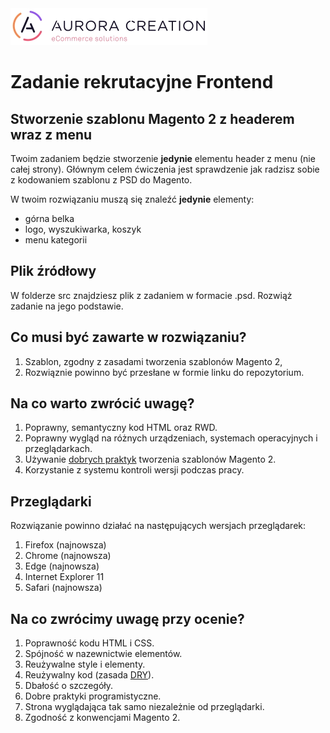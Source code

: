 <img  src="https://github.com/auroracreation/magento-frontend-recruitment-task-header-with-menu/blob/master/logo.png"  alt="Aurora Creation logo"/>

# Zadanie rekrutacyjne Frontend 

## Stworzenie szablonu Magento 2 z headerem wraz z menu

Twoim zadaniem będzie stworzenie **jedynie** elementu header z menu (nie całej strony). Głównym celem ćwiczenia jest sprawdzenie jak radzisz sobie z kodowaniem szablonu z PSD do Magento.

W twoim rozwiązaniu muszą się znaleźć **jedynie** elementy:
- górna belka
- logo, wyszukiwarka, koszyk
- menu kategorii


## Plik źródłowy

W folderze src znajdziesz plik z zadaniem w formacie .psd. Rozwiąż zadanie na jego podstawie.


## Co musi być zawarte w rozwiązaniu?

1. Szablon, zgodny z zasadami tworzenia szablonów Magento 2,
2. Rozwiąznie powinno być przesłane w formie linku do repozytorium.

## Na co warto zwrócić uwagę?

1. Poprawny, semantyczny kod HTML oraz RWD.
2. Poprawny wygląd na różnych urządzeniach, systemach operacyjnych i przeglądarkach.
3. Używanie [dobrych praktyk](https://devdocs.magento.com/guides/v2.4/frontend-dev-guide/theme-best-practice.html) tworzenia szablonów Magento 2.
4. Korzystanie z systemu kontroli wersji podczas pracy.

## Przeglądarki

Rozwiązanie powinno działać na następujących wersjach przeglądarek:

1. Firefox (najnowsza)
2. Chrome (najnowsza)
3. Edge (najnowsza)
4. Internet Explorer 11
5. Safari (najnowsza)

## Na co zwrócimy uwagę przy ocenie?

1. Poprawność kodu HTML i CSS.
2. Spójność w nazewnictwie elementów.
3. Reużywalne style i elementy.
4. Reużywalny kod (zasada [DRY](https://en.wikipedia.org/wiki/Don%27t_repeat_yourself)).
5. Dbałość o szczegóły.
6. Dobre praktyki programistyczne.
7. Strona wyglądająca tak samo niezależnie od przeglądarki.
8. Zgodność z konwencjami Magento 2.
